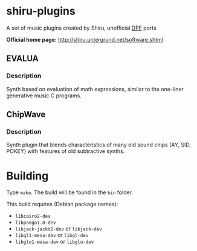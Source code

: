 # shiru-plugins

A set of music plugins created by Shiru, unofficial [DPF](https://github.com/DISTRHO/DPF) ports

**Official home page:** http://shiru.untergrund.net/software.shtml

## EVALUA

### Description

Synth based on evaluation of math expressions, similar to the one-liner generative music C programs.

## ChipWave

### Description

Synth plugin that blends characteristics of many old sound chips (AY, SID, POKEY) with features of old subtractive synths.

# Building

Type `make`. The build will be found in the `bin` folder.

This build requires (Debian package names):

- `libcairo2-dev`
- `libpango1.0-dev`
- `libjack-jackd2-dev` or `libjack-dev`
- `libgl1-mesa-dev` or `libgl-dev`
- `libglu1-mesa-dev` or `libglu-dev`

